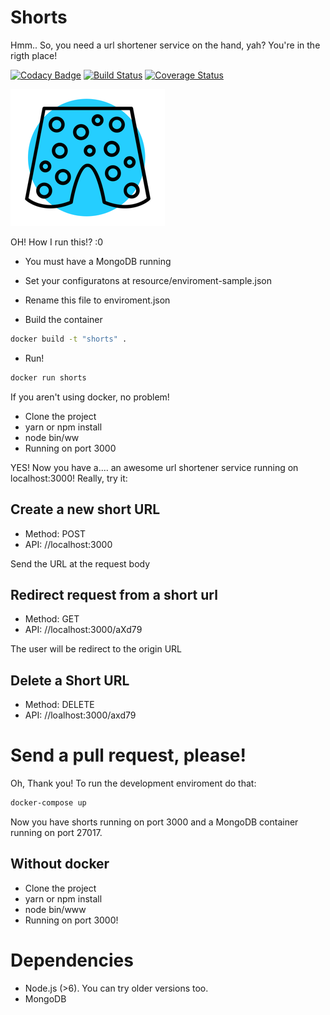 # Shorts
Hmm.. So, you need a url shortener service on the hand, yah? You're in the rigth place!

[![Codacy Badge](https://api.codacy.com/project/badge/Grade/5ccabd14091a425c948da4e55ebd7784)](https://www.codacy.com/app/mematheuslc/shorts?utm_source=github.com&utm_medium=referral&utm_content=matheuslc/shorts&utm_campaign=badger)
[![Build Status](https://travis-ci.org/matheuslc/shorts.svg?branch=master)](https://travis-ci.org/matheuslc/shorts)
[![Coverage Status](https://coveralls.io/repos/github/matheuslc/shorts/badge.svg?branch=master)](https://coveralls.io/github/matheuslc/shorts?branch=master)

![](media/shorts-small.png)

OH! How I run this!? :0

* You must have a MongoDB running 

* Set your configuratons at resource/enviroment-sample.json

* Rename this file to enviroment.json

* Build the container

```bash
docker build -t "shorts" .
```

* Run!

```bash
docker run shorts
```

If you aren't using docker, no problem!

* Clone the project
* yarn or npm install
* node bin/ww
* Running on port 3000

YES! Now you have a.... an awesome url shortener service running on localhost:3000! Really, try it:

## Create a new short URL

* Method: POST
* API: //localhost:3000

Send the URL at the request body

## Redirect request from a short url

* Method: GET
* API: //localhost:3000/aXd79

The user will be redirect to the origin URL

## Delete a Short URL

* Method: DELETE
* API: //loalhost:3000/axd79

# Send a pull request, please!
Oh, Thank you! To run the development enviroment do that:

```bash
docker-compose up
```

Now you have shorts running on port 3000 and a MongoDB container running on port 27017.

## Without docker

* Clone the project
* yarn or npm install
* node bin/www
* Running on port 3000!

# Dependencies
* Node.js (>6). You can try older versions too.
* MongoDB

